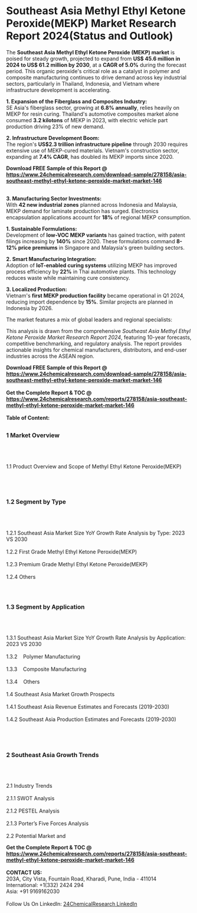 <h1>Southeast Asia Methyl Ethyl Ketone Peroxide(MEKP) Market Research Report 2024(Status and Outlook)</h1><p>The <strong>Southeast Asia Methyl Ethyl Ketone Peroxide (MEKP) market</strong> is poised for steady growth, projected to expand from <strong>US$ 45.6 million in 2024 to US$ 61.2 million by 2030</strong>, at a <strong>CAGR of 5.0%</strong> during the forecast period. This organic peroxide's critical role as a catalyst in polymer and composite manufacturing continues to drive demand across key industrial sectors, particularly in Thailand, Indonesia, and Vietnam where infrastructure development is accelerating.</p><p><strong>1. Expansion of the Fiberglass and Composites Industry:</strong><br>
SE Asia's fiberglass sector, growing at <strong>6.8% annually</strong>, relies heavily on MEKP for resin curing. Thailand's automotive composites market alone consumed <strong>3.2 kilotons</strong> of MEKP in 2023, with electric vehicle part production driving 23% of new demand.</p><p><strong>2. Infrastructure Development Boom:</strong><br>
The region's <strong>US$2.3 trillion infrastructure pipeline</strong> through 2030 requires extensive use of MEKP-cured materials. Vietnam's construction sector, expanding at <strong>7.4% CAGR</strong>, has doubled its MEKP imports since 2020.</p><div><b>Download FREE Sample of this Report @ 
            <a href="https://www.24chemicalresearch.com/download-sample/278158/asia-southeast-methyl-ethyl-ketone-peroxide-market-market-146">
            https://www.24chemicalresearch.com/download-sample/278158/asia-southeast-methyl-ethyl-ketone-peroxide-market-market-146</a></b></div><br><p><strong>3. Manufacturing Sector Investments:</strong><br>
With <strong>42 new industrial zones</strong> planned across Indonesia and Malaysia, MEKP demand for laminate production has surged. Electronics encapsulation applications account for <strong>18%</strong> of regional MEKP consumption.</p><p><strong>1. Sustainable Formulations:</strong><br>
Development of <strong>low-VOC MEKP variants</strong> has gained traction, with patent filings increasing by <strong>140%</strong> since 2020. These formulations command <strong>8-12% price premiums</strong> in Singapore and Malaysia's green building sectors.</p><p><strong>2. Smart Manufacturing Integration:</strong><br>
Adoption of <strong>IoT-enabled curing systems</strong> utilizing MEKP has improved process efficiency by <strong>22%</strong> in Thai automotive plants. This technology reduces waste while maintaining cure consistency.</p><p><strong>3. Localized Production:</strong><br>
Vietnam's <strong>first MEKP production facility</strong> became operational in Q1 2024, reducing import dependence by <strong>15%</strong>. Similar projects are planned in Indonesia by 2026.</p><p>The market features a mix of global leaders and regional specialists:</p><p>This analysis is drawn from the comprehensive <em>Southeast Asia Methyl Ethyl Ketone Peroxide Market Research Report 2024</em>, featuring 10-year forecasts, competitive benchmarking, and regulatory analysis. The report provides actionable insights for chemical manufacturers, distributors, and end-user industries across the ASEAN region.</p><div><b>Download FREE Sample of this Report @ 
            <a href="https://www.24chemicalresearch.com/download-sample/278158/asia-southeast-methyl-ethyl-ketone-peroxide-market-market-146">
            https://www.24chemicalresearch.com/download-sample/278158/asia-southeast-methyl-ethyl-ketone-peroxide-market-market-146</a></b></div><br><div><b>Get the Complete Report & TOC @ 
            <a href="https://www.24chemicalresearch.com/reports/278158/asia-southeast-methyl-ethyl-ketone-peroxide-market-market-146">
            https://www.24chemicalresearch.com/reports/278158/asia-southeast-methyl-ethyl-ketone-peroxide-market-market-146</a></b></div><br>
            <b>Table of Content:</b><p><h2><span style="font-size:16px"><strong>1 Market Overview&nbsp;&nbsp; &nbsp;</strong></span></h2><br />
<br />
<p>1.1 Product Overview and Scope of Methyl Ethyl Ketone Peroxide(MEKP)&nbsp;</p><br />
<br />
<h2><strong><span style="font-size:16px">1.2 Segment by Type&nbsp;&nbsp; &nbsp;</span></strong></h2><br />
<br />
<p>1.2.1 Southeast Asia Market Size YoY Growth Rate Analysis by Type: 2023 VS 2030&nbsp;&nbsp; &nbsp;<br /><br />
1.2.2 First Grade Methyl Ethyl Ketone Peroxide(MEKP)&nbsp;&nbsp; &nbsp;<br /><br />
1.2.3 Premium Grade Methyl Ethyl Ketone Peroxide(MEKP)<br /><br />
1.2.4 Others<br /><br />
<br />
<h2><span style="font-size:16px"><strong>1.3 Segment by Application&nbsp;&nbsp;</strong></span></h2><br />
<br />
<p>1.3.1 Southeast Asia Market Size YoY Growth Rate Analysis by Application: 2023 VS 2030&nbsp;&nbsp; &nbsp;<br /><br />
1.3.2&nbsp;&nbsp; &nbsp;Polymer Manufacturing<br /><br />
1.3.3&nbsp;&nbsp; &nbsp;Composite Manufacturing<br /><br />
1.3.4&nbsp;&nbsp; &nbsp;Others<br /><br />
1.4 Southeast Asia Market Growth Prospects&nbsp;&nbsp; &nbsp;<br /><br />
1.4.1 Southeast Asia Revenue Estimates and Forecasts (2019-2030)&nbsp;&nbsp; &nbsp;<br /><br />
1.4.2 Southeast Asia Production Estimates and Forecasts (2019-2030)&nbsp;&nbsp;</p><br />
<br />
<h2><span style="font-size:16px"><strong>2 Southeast Asia Growth Trends&nbsp;&nbsp; &nbsp;</strong></span></h2><br />
<br />
<p>2.1 Industry Trends&nbsp;&nbsp; &nbsp;<br /><br />
2.1.1 SWOT Analysis&nbsp;&nbsp; &nbsp;<br /><br />
2.1.2 PESTEL Analysis&nbsp;&nbsp; &nbsp;<br /><br />
2.1.3 Porter&rsquo;s Five Forces Analysis&nbsp;&nbsp; &nbsp;<br /><br />
2.2 Potential Market and </p><div><b>Get the Complete Report & TOC @ 
            <a href="https://www.24chemicalresearch.com/reports/278158/asia-southeast-methyl-ethyl-ketone-peroxide-market-market-146">
            https://www.24chemicalresearch.com/reports/278158/asia-southeast-methyl-ethyl-ketone-peroxide-market-market-146</a></b></div><br><b>CONTACT US:</b><br>
            203A, City Vista, Fountain Road, Kharadi, Pune, India - 411014<br>
            International: +1(332) 2424 294<br>
            Asia: +91 9169162030 <br><br>
            Follow Us On LinkedIn: <a href="https://www.linkedin.com/company/24chemicalresearch/">24ChemicalResearch LinkedIn</a>